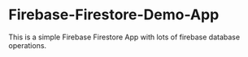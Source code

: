 # Firebase-Firestore-Demo-App
This is a simple Firebase Firestore App with lots of firebase database operations.

